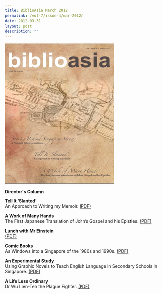 ```yaml
---
title: BiblioAsia March 2012
permalink: /vol-7/issue-4/mar-2012/
date: 2012-03-31
layout: post
description: ""
---
```

<img style="width: 350px; height: 450px;" src="/images/vol-7-issue-4/A1.JPG">

**Director's Column**

**Tell It ‘Slanted’**<br>
An Approach to Writing my Memoir. [(PDF)](/files/pdf/vol-7/issue-4/v7-issue4_WritingMemoir.pdf)
 
**A Work of Many Hands**<br>
The First Japanese Translation of John’s Gospel and his Epistles. [(PDF)](/files/pdf/vol-7/issue-4/v7-issue4_JohnGospelEpistles.pdf)

**Lunch with Mr Einstein**<br> [(PDF)](/files/pdf/vol-7/issue-4/v7-issue4_EinsteinLunch.pdf)

**Comic Books**<br>
As Windows into a Singapore of the 1980s and 1990s. [(PDF)](/files/pdf/vol-7/issue-4/v7-issue4_ComicBooks.pdf)

**An Experimental Study**<br>
Using Graphic Novels to Teach English Language in Secondary Schools in Singapore. [(PDF)](/files/pdf/vol-7/issue-4/v7-issue4_GraphicNovels.pdf)

**A Life Less Ordinary**<br>
Dr Wu Lien-Teh the Plague Fighter. [(PDF)](/files/pdf/vol-7/issue-4/v7-issue4_WuLienTeh.pdf)